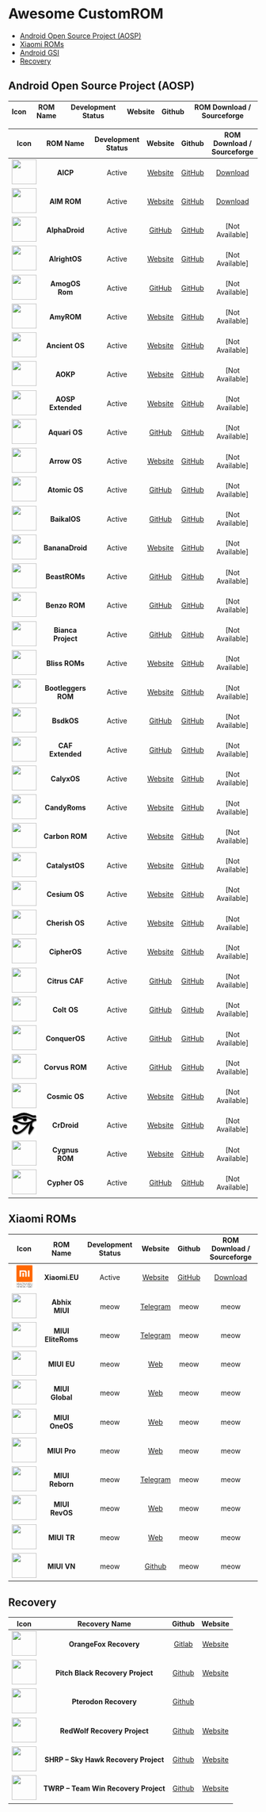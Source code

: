 # Awesome CustomROM

- [ Android Open Source Project (AOSP)](#aosp)
- [Xiaomi ROMs](#xiaomi-roms)
- [Android GSI](#android-gsi)
- [Recovery](#recovery)

## Android Open Source Project (AOSP)

| Icon | ROM Name | Development Status | Website | Github | ROM Download / Sourceforge |
| :--: | :------: | :----------------: | :-----: | :----: | :------------------------: |

|                            Icon                             |      ROM Name       | Development Status |                     Website                     |                        Github                         |       ROM Download / Sourceforge        |
| :---------------------------------------------------------: | :-----------------: | :----------------: | :---------------------------------------------: | :---------------------------------------------------: | :-------------------------------------: |
|      <img src="Icons/aicp.png" width="50" height="50">      |      **AICP**       |       Active       |     [Website](https://dwnld.aicp-rom.com/)      |           [GitHub](https://github.com/AICP)           | [Download](https://dwnld.aicp-rom.com/) |
|     <img src="Icons/aimrom.png" width="50" height="50">     |     **AIM ROM**     |       Active       |      [Website](https://aimrom.github.io/)       |          [GitHub](https://github.com/AIMROM)          |  [Download](https://aimrom.github.io/)  |
|   <img src="Icons/alphadroid.png" width="50" height="50">   |   **AlphaDroid**    |       Active       | [GitHub](https://github.com/AlphaDroid-Project) |    [GitHub](https://github.com/AlphaDroid-Project)    |             [Not Available]             |
|   <img src="Icons/alrightos.png" width="50" height="50">    |    **AlrightOS**    |       Active       |        [Website](https://alrightos.xyz/)        | [GitHub](https://github.com/AlrightAndroid-Brokenlab) |             [Not Available]             |
|   <img src="Icons/amogosrom.png" width="50" height="50">    |   **AmogOS Rom**    |       Active       |     [GitHub](https://github.com/AmogOS-Rom)     |        [GitHub](https://github.com/AmogOS-Rom)        |             [Not Available]             |
|     <img src="Icons/amyrom.png" width="50" height="50">     |     **AmyROM**      |       Active       |          [Website](https://amyrom.ml/)          |          [GitHub](https://github.com/amyROM)          |             [Not Available]             |
|   <img src="Icons/ancientos.png" width="50" height="50">    |   **Ancient OS**    |       Active       |        [Website](https://ancientrom.xyz)        |       [GitHub](https://github.com/Ancient-Lab)        |             [Not Available]             |
|      <img src="Icons/aokp.png" width="50" height="50">      |      **AOKP**       |       Active       |           [Website](http://aokp.co/)            |           [GitHub](https://github.com/AOKP)           |             [Not Available]             |
|  <img src="Icons/aospextended.png" width="50" height="50">  |  **AOSP Extended**  |       Active       |    [Website](https://www.aospextended.com/)     |       [GitHub](https://github.com/AospExtended)       |             [Not Available]             |
|    <img src="Icons/aquarios.png" width="50" height="50">    |    **Aquari OS**    |       Active       |      [GitHub](https://github.com/AquariOS)      |         [GitHub](https://github.com/AquariOS)         |             [Not Available]             |
|    <img src="Icons/arrowos.png" width="50" height="50">     |    **Arrow OS**     |       Active       |         [Website](https://arrowos.net/)         |         [GitHub](https://github.com/arrowos)          |             [Not Available]             |
|    <img src="Icons/atomicos.png" width="50" height="50">    |    **Atomic OS**    |       Active       |     [GitHub](https://github.com/Atomic-OS)      |        [GitHub](https://github.com/Atomic-OS)         |             [Not Available]             |
|    <img src="Icons/baikalos.png" width="50" height="50">    |    **BaikalOS**     |       Active       |      [GitHub](https://github.com/baikalos)      |         [GitHub](https://github.com/baikalos)         |             [Not Available]             |
|  <img src="Icons/bananadroid.png" width="50" height="50">   |   **BananaDroid**   |       Active       |     [Website](http://www.bananadroid.com/)      |       [GitHub](https://github.com/bananadroid)        |             [Not Available]             |
|   <img src="Icons/beastroms.png" width="50" height="50">    |    **BeastROMs**    |       Active       |     [GitHub](https://github.com/BeastRoms)      |        [GitHub](https://github.com/BeastRoms)         |             [Not Available]             |
|    <img src="Icons/benzorom.png" width="50" height="50">    |    **Benzo ROM**    |       Active       |      [GitHub](https://github.com/BenzoRom)      |         [GitHub](https://github.com/BenzoRom)         |             [Not Available]             |
| <img src="Icons/biancaproject.png" width="50" height="50">  | **Bianca Project**  |       Active       |   [GitHub](https://github.com/BiancaProject)    |      [GitHub](https://github.com/BiancaProject)       |             [Not Available]             |
|   <img src="Icons/blissroms.png" width="50" height="50">    |   **Bliss ROMs**    |       Active       |        [Website](https://blissroms.com/)        |        [GitHub](https://github.com/BlissRoms)         |             [Not Available]             |
| <img src="Icons/bootleggersrom.png" width="50" height="50"> | **Bootleggers ROM** |       Active       |  [Website](https://bootleggersrom.github.io/)   |      [GitHub](https://github.com/BootleggersROM)      |             [Not Available]             |
|     <img src="Icons/bsdkos.png" width="50" height="50">     |     **BsdkOS**      |       Active       |       [GitHub](https://github.com/bsdkOS)       |          [GitHub](https://github.com/bsdkOS)          |             [Not Available]             |
|  <img src="Icons/cafextended.png" width="50" height="50">   |  **CAF Extended**   |       Active       |    [GitHub](https://github.com/CAF-Extended)    |       [GitHub](https://github.com/CAF-Extended)       |             [Not Available]             |
|    <img src="Icons/calyxos.png" width="50" height="50">     |     **CalyxOS**     |       Active       |         [Website](https://calyxos.org/)         |         [GitHub](https://github.com/CalyxOS)          |             [Not Available]             |
|   <img src="Icons/candyroms.png" width="50" height="50">    |    **CandyRoms**    |       Active       |        [Website](https://candyroms.org/)        |        [GitHub](https://github.com/CandyRoms)         |             [Not Available]             |
|   <img src="Icons/carbonrom.png" width="50" height="50">    |   **Carbon ROM**    |       Active       |        [Website](https://carbonrom.org/)        |        [GitHub](https://github.com/CarbonROM)         |             [Not Available]             |
|   <img src="Icons/catalystos.png" width="50" height="50">   |   **CatalystOS**    |       Active       |       [Website](https://catalystos.org/)        |     [GitHub](https://github.com/catalyst-android)     |             [Not Available]             |
|    <img src="Icons/cesiumos.png" width="50" height="50">    |    **Cesium OS**    |       Active       |        [Website](http://thecesiumos.me/)        |       [GitHub](https://github.com/CesiumOS-org)       |             [Not Available]             |
|   <img src="Icons/cherishos.png" width="50" height="50">    |   **Cherish OS**    |       Active       |        [Website](https://cherishos.com/)        |        [GitHub](https://github.com/CherishOS)         |             [Not Available]             |
|    <img src="Icons/cipheros.png" width="50" height="50">    |    **CipherOS**     |       Active       |     [Website](https://cipheros.github.io/)      |         [GitHub](https://github.com/CipherOS)         |             [Not Available]             |
|   <img src="Icons/citruscaf.png" width="50" height="50">    |   **Citrus CAF**    |       Active       |     [GitHub](https://github.com/Citrus-CAF)     |        [GitHub](https://github.com/Citrus-CAF)        |             [Not Available]             |
|     <img src="Icons/coltos.png" width="50" height="50">     |     **Colt OS**     |       Active       |    [GitHub](https://github.com/Colt-Enigma)     |       [GitHub](https://github.com/Colt-Enigma)        |             [Not Available]             |
|   <img src="Icons/conqueros.png" width="50" height="50">    |    **ConquerOS**    |       Active       |     [GitHub](https://github.com/ConquerOS)      |        [GitHub](https://github.com/ConquerOS)         |             [Not Available]             |
|   <img src="Icons/corvusrom.png" width="50" height="50">    |   **Corvus ROM**    |       Active       |    [GitHub](https://github.com/Corvus-AOSP)     |       [GitHub](https://github.com/Corvus-AOSP)        |             [Not Available]             |
|    <img src="Icons/cosmicos.png" width="50" height="50">    |    **Cosmic OS**    |       Active       |     [Website](https://cosmic-os.github.io/)     |        [GitHub](https://github.com/Cosmic-OS)         |             [Not Available]             |
|    <img src="Icons/crdroid.png" width="50" height="50">     |     **CrDroid**     |       Active       |         [Website](https://crdroid.net/)         |      [GitHub](https://github.com/crdroidandroid)      |             [Not Available]             |
|   <img src="Icons/cygnusrom.png" width="50" height="50">    |   **Cygnus ROM**    |       Active       |        [Website](https://cygnusos.com/)         |        [GitHub](https://github.com/cygnus-rom)        |             [Not Available]             |
|    <img src="Icons/cypheros.png" width="50" height="50">    |    **Cypher OS**    |       Active       |      [GitHub](https://github.com/CypherOS)      |         [GitHub](https://github.com/CypherOS)         |             [Not Available]             |

## Xiaomi ROMs

|                           Icon                           |      ROM Name      | Development Status |                          Website                           |                Github                 |       ROM Download / Sourceforge        |
| :------------------------------------------------------: | :----------------: | :----------------: | :--------------------------------------------------------: | :-----------------------------------: | :-------------------------------------: |
|  <img src="Icons/xiaomieu.png" width="50" height="50">   |   **Xiaomi.EU**    |       Active       |               [Website](https://xiaomi.eu/)                | [GitHub](https://github.com/xiaomieu) | [Download](https://download.xiaomi.eu/) |
|    <img src="Icons/abhix.png" width="50" height="50">    |   **Abhix MIUI**   |        meow        |         [Telegram](https://t.me/ROGEditionUPDATES)         |                 meow                  |                  meow                   |
|  <img src="Icons/eliteroms.png" width="50" height="50">  | **MIUI EliteRoms** |        meow        |       [Telegram](https://t.me/EliteDevelopmentforMi)       |                 meow                  |                  meow                   |
|   <img src="Icons/miui-eu.png" width="50" height="50">   |    **MIUI EU**     |        meow        |            [Web](https://xiaomi.eu/community/)             |                 meow                  |                  meow                   |
| <img src="Icons/miui-global.png" width="50" height="50"> |  **MIUI Global**   |        meow        |     [Web](https://c.mi.com/global/miuidownload/index)      |                 meow                  |                  meow                   |
| <img src="Icons/miui-oneos.png" width="50" height="50">  |   **MIUI OneOS**   |        meow        |      [Web](https://sourceforge.net/projects/one-os/)       |                 meow                  |                  meow                   |
|  <img src="Icons/miui-pro.png" width="50" height="50">   |    **MIUI Pro**    |        meow        |                [Web](https://miuipro.info/)                |                 meow                  |                  meow                   |
| <img src="Icons/miui-reborn.png" width="50" height="50"> |  **MIUI Reborn**   |        meow        |            [Telegram](https://t.me/reborn_dll)             |                 meow                  |                  meow                   |
| <img src="Icons/miui-revos.png" width="50" height="50">  |   **MIUI RevOS**   |        meow        | [Web](https://sourceforge.net/projects/revolutionos-miui/) |                 meow                  |                  meow                   |
|   <img src="Icons/miui-tr.png" width="50" height="50">   |    **MIUI TR**     |        meow        |      [Web](https://forum.miuitr.info/bolum/miuitr.5/)      |                 meow                  |                  meow                   |
|   <img src="Icons/miui-vn.png" width="50" height="50">   |    **MIUI VN**     |        meow        |     [Github](https://sourceforge.net/projects/miuivn/)     |                 meow                  |                  meow                   |

## Recovery

|                          Icon                           |            Recovery Name             |                         Github                         |                    Website                    |
| :-----------------------------------------------------: | :----------------------------------: | :----------------------------------------------------: | :-------------------------------------------: |
| <img src="Icons/orangefox.png" width="50" height="50">  |        **OrangeFox Recovery**        |         [Gitlab](https://gitlab.com/OrangeFox)         |     [Website](https://orangefox.download)     |
| <img src="Icons/pitchblack.png" width="50" height="50"> |   **Pitch Black Recovery Project**   | [Github](https://github.com/PitchBlackRecoveryProject) |  [Website](https://pitchblackrecovery.com/)   |
|  <img src="Icons/pterodon.png" width="50" height="50">  |        **Pterodon Recovery**         |     [Github](https://github.com/PterodonRecovery)      |
|  <img src="Icons/redwolf.png" width="50" height="50">   |     **RedWolf Recovery Project**     |      [Github](https://github.com/RedWolfRecovery)      | [Website](https://redwolfrecovery.github.io/) |
|    <img src="Icons/shrp.png" width="50" height="50">    | **SHRP – Sky Hawk Recovery Project** |           [Github](https://github.com/SHRP)            | [Website](https://skyhawkrecovery.github.io/) |
|    <img src="Icons/twrp.png" width="50" height="50">    | **TWRP – Team Win Recovery Project** |          [Github](https://github.com/TeamWin)          |          [Website](https://twrp.me/)          |

